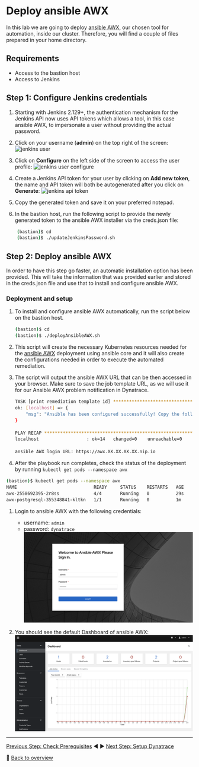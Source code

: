 # Deploy ansible AWX

In this lab we are going to deploy [ansible AWX], our chosen tool for automation, inside our cluster. Therefore, you will find a couple of files prepared in your home directory.

## Requirements

* Access to the bastion host
* Access to Jenkins

## Step 1: Configure Jenkins credentials

1. Starting with Jenkins 2.129+, the authentication mechanism for the Jenkins API now uses API tokens which allows a tool, in this case ansible AWX, to impersonate a user without providing the actual password.

1. Click on your username (**admin**) on the top right of the screen:
![jenkins user](../assets/jenkins_user.png)

1. Click on **Configure** on the left side of the screen to access the user profile:
![jenkins user configure](../assets/jenkins-user-configure.png)

1. Create a Jenkins API token for your user by clicking on **Add new token**, the name and API token will both be autogenerated after you click on **Generate**:
![jenkins api token](../assets/jenkins-api-token.png)

1. Copy the generated token and save it on your preferred notepad.

1. In the bastion host, run the following script to provide the newly generated token to the ansible AWX installer via the creds.json file:

```bash
    (bastion)$ cd
    (bastion)$ ./updateJenkinsPassword.sh
```

## Step 2: Deploy ansible AWX

In order to have this step go faster, an automatic installation option has been provided. This will take the information that was provided earlier and stored in the creds.json file and use that to install and configure ansible AWX.

### Deployment and setup

1. To install and configure ansible AWX automatically, run the script below on the bastion host.

    ```bash
    (bastion)$ cd
    (bastion)$ ./deployAnsibleAWX.sh
    ```

1. This script will create the necessary Kubernetes resources needed for the [ansible AWX] deployment using ansible core and it will also create the configurations needed in order to execute the automated remediation.

1. The script will output the ansible AWX URL that can be then accessed in your browser. Make sure to save the job template URL, as we will use it for our Ansible AWX problem notification in Dynatrace.

    ```bash
    TASK [print remediation template id] *******************************************************************************************************************************************************************************************************************************************
    ok: [localhost] => {
        "msg": "Ansible has been configured successfully! Copy the following URL to set it as an Ansible Job URL in the Dynatrace notification settings: https://awx.XX.XX.XX.XX.nip.io/#/templates/job_template/X"
    }

    PLAY RECAP *********************************************************************************************************************************************************************************************************************************************************************
    localhost                  : ok=14   changed=0    unreachable=0    failed=0    skipped=0    rescued=0    ignored=0   

    ansible AWX login URL: https://awx.XX.XX.XX.XX.nip.io
    ```

1. After the playbook run completes, check the status of the deployment by running `kubectl get pods --namespace awx`

```bash
(bastion)$ kubectl get pods --namespace awx
NAME                             READY     STATUS    RESTARTS   AGE
awx-2558692395-2r8ss             4/4       Running   0          29s
awx-postgresql-355348841-kltkn   1/1       Running   0          1m
```

1. Login to ansible AWX with the following credentials:

    * username: `admin`
    * password: `dynatrace`
![ansible-awx-login](../assets/ansible-awx-login.png)

1. You should see the default Dashboard of ansible AWX:
![ansible-awx-dashboard](../assets/ansible-awx-dashboard.png)

---

[Previous Step: Check Prerequisites](../00_Check_Prerequisites) :arrow_backward: :arrow_forward: [Next Step: Setup Dynatrace](../02_Setup_Dynatrace)

:arrow_up_small: [Back to overview](../)

[ansible AWX]: https://github.com/ansible/awx